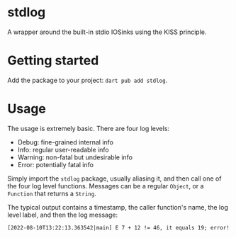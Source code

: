 # stdlog

A wrapper around the built-in stdio IOSinks using the KISS principle.

# Getting started

Add the package to your project: `dart pub add stdlog`.

# Usage

The usage is extremely basic. There are four log levels:

* Debug: fine-grained internal info
* Info: regular user-readable info
* Warning: non-fatal but undesirable info
* Error: potentially fatal info

Simply import the `stdlog` package, usually aliasing it, and then call one of the four log level functions. Messages 
can be a regular `Object`, or a `Function` that returns a `String`.

The typical output contains a timestamp, the caller function's name, the log level label, and then the log message:

`[2022-08-10T13:22:13.363542|main] E 7 + 12 != 46, it equals 19; error!`
